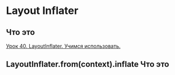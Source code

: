 # Layout Inflater
## Что это
[Урок 40. LayoutInflater. Учимся использовать.](https://startandroid.ru/ru/uroki/vse-uroki-spiskom/80-urok-40-layoutinflater-uchimsja-ispolzovat.html)
## LayoutInflater.from(context).inflate Что это
